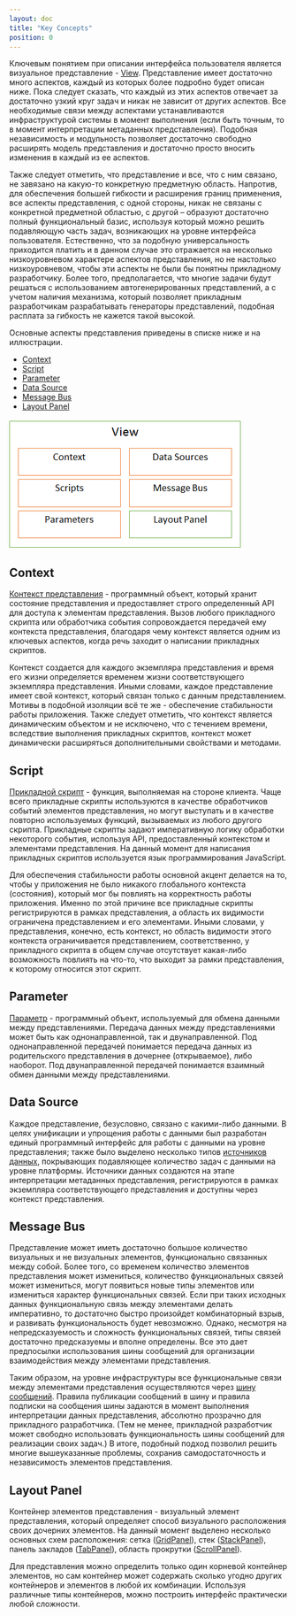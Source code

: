 ```yaml
---
layout: doc
title: "Key Concepts"
position: 0
---
```


Ключевым понятием при описании интерфейса пользователя является визуальное представление - [View](../View/).
Представление имеет достаточно много аспектов, каждый из которых более подробно будет описан ниже.
Пока следует сказать, что каждый из этих аспектов отвечает за достаточно узкий круг задач и никак не
зависит от других аспектов. Все необходимые связи между аспектами устанавливаются инфраструктурой
системы в момент выполнения (если быть точным, то в момент интерпретации метаданных представления).
Подобная независимость и модульность позволяет достаточно свободно расширять модель представления и
достаточно просто вносить изменения в каждый из ее аспектов.

Также следует отметить, что представление и все, что с ним связано, не завязано на какую-то конкретную
предметную область. Напротив, для обеспечения большей гибкости и расширения границ применения, все
аспекты представления, с одной стороны, никак не связаны с конкретной предметной областью,
с другой – образуют достаточно полный функциональный базис, используя который можно решить подавляющую
часть задач, возникающих на уровне интерфейса пользователя. Естественно, что за подобную универсальность
приходится платить и в данном случае это отражается на несколько низкоуровневом характере аспектов
представления, но не настолько низкоуровневом, чтобы эти аспекты не были бы понятны прикладному
разработчику. Более того, предполагается, что многие задачи будут решаться с использованием
автогенерированных представлений, а с учетом наличия механизма, который позволяет прикладным
разработчикам разрабатывать генераторы представлений, подобная расплата за гибкость не кажется
такой высокой.

Основные аспекты представления приведены в списке ниже и на иллюстрации.

* [Context](#context)  
* [Script](#script)
* [Parameter](#parameter)
* [Data Source](#data-source)
* [Message Bus](#message-bus)
* [Layout Panel](#layout-panel)

![](ViewAspects.png)

## Context

[Контекст представления](ViewContext/) - программный объект, который хранит состояние
представления и предоставляет строго определенный API для доступа к элементам представления. Вызов
любого прикладного скрипта или обработчика события сопровождается передачей ему контекста представления,
благодаря чему контекст является одним из ключевых аспектов, когда речь заходит о написании прикладных
скриптов.

Контекст создается для каждого экземпляра представления и время его жизни определяется временем жизни
соответствующего экземпляра представления. Иными словами, каждое представление имеет свой контекст,
который связан только с данным представлением. Мотивы в подобной изоляции всё те же - обеспечение
стабильности работы приложения. Также следует отметить, что контекст является динамическим объектом
и не исключено, что с течением времени, вследствие выполнения прикладных скриптов, контекст может
динамически расширяться дополнительными свойствами и методами.

## Script

[Прикладной скрипт](Script/) - функция, выполняемая на стороне клиента. Чаще всего прикладные скрипты
используются в качестве обработчиков событий элементов представления, но могут выступать и в качестве
повторно используемых функций, вызываемых из любого другого скрипта. Прикладные скрипты задают императивную
логику обработки некоторого события, используя API, предоставленный контекстом и элементами представления.
На данный момент для написания прикладных скриптов используется язык программирования JavaScript.

Для обеспечения стабильности работы основной акцент делается на то, чтобы у приложения не было никакого
глобального контекста (состояния), который мог бы повлиять на корректность работы приложения. Именно
по этой причине все прикладные скрипты регистрируются в рамках представления, а область их видимости
ограничена представлением и его элементами. Иными словами, у представления, конечно, есть контекст,
но область видимости этого контекста ограничивается представлением, соответственно, у прикладного
скрипта в общем случае отсутствует какая-либо возможность повлиять на что-то, что выходит за рамки
представления, к которому относится этот скрипт.

## Parameter

[Параметр](../Parameter/) - программный объект, используемый для обмена данными между
представлениями. Передача данных между представлениями может быть как однонаправленной, так и
двунаправленной. Под однонаправленной передачей понимается передача данных из родительского
представления в дочернее (открываемое), либо наоборот. Под двунаправленной передачей понимается
взаимный обмен данными между представлениями.

## Data Source

Каждое представление, безусловно, связано с какими-либо данными. В целях унификации и упрощения работы
с данными был разработан единый программный интерфейс для работы с данными на уровне представления;
также было выделено несколько типов [источников данных](../DataSource/), покрывающих подавляющее
количество задач с данными на уровне платформы. Источники данных создаются на этапе интерпретации
метаданных представления, регистрируются в рамках экземпляра соответствующего представления и доступны
через контекст представления.

## Message Bus

Представление может иметь достаточно большое количество визуальных и не визуальных элементов,
функционально связанных между собой. Более того, со временем количество элементов представления может
измениться, количество функциональных связей может измениться, могут появиться новые типы элементов
или измениться характер функциональных связей. Если при таких исходных данных функциональную связь
между элементами делать императивно, то достаточно быстро произойдет комбинаторный взрыв, и развивать
функциональность будет невозможно. Однако, несмотря на непредсказуемость и сложность функциональных
связей, типы связей достаточно предсказуемы и вполне определены. Все это дает предпосылки использования
шины сообщений для организации взаимодействия между элементами представления.

Таким образом, на уровне инфраструктуры все функциональные связи между элементами представления
осуществляются через [шину сообщений](MessageBus/). Правила публикации сообщений в шину и правила
подписки на сообщения шины задаются в момент выполнения интерпретации данных представления, абсолютно
прозрачно для прикладного разработчика. (Тем не менее, прикладной разработчик может свободно использовать
функциональность шины сообщений для реализации своих задач.) В итоге, подобный подход позволил решить
многие вышеуказанные проблемы, сохранив самодостаточность и независимость элементов представления.

## Layout Panel

Контейнер элементов представления - визуальный элемент представления, который определяет способ
визуального расположения своих дочерних элементов. На данный момент выделено несколько основных схем
расположения: сетка ([GridPanel](../Layouts/GridPanel/)), стек ([StackPanel](../Layouts/StackPanel/)),
панель закладов ([TabPanel](../Layouts/TabPanel/)), область прокрутки ([ScrollPanel](../Layouts/ScrollPanel/)).

Для представления можно определить только один корневой контейнер элементов, но сам контейнер может
содержать сколько угодно других контейнеров и элементов в любой их комбинации. Используя различные
типы контейнеров, можно построить интерфейс практически любой сложности.
